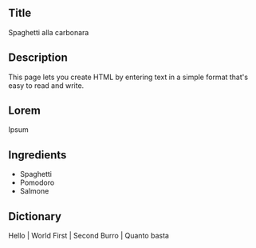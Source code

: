Title
------
Spaghetti alla carbonara

Description
-----------
This page lets you create HTML by entering text
in a simple format that's easy to read and write.

Lorem
------
Ipsum

Ingredients
-----------
 - Spaghetti
 - Pomodoro
 - Salmone

Dictionary
----------
Hello       |      World
First       |      Second
Burro       |      Quanto basta

